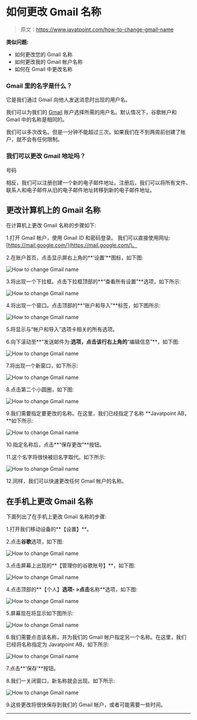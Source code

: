 # 如何更改 Gmail 名称

> 原文：<https://www.javatpoint.com/how-to-change-gmail-name>

**类似问题:**

*   如何更改您的 Gmail 名称
*   如何更改我的 Gmail 帐户名称
*   如何在 Gmail 中更改名称

### Gmail 里的名字是什么？

它是我们通过 Gmail 向他人发送消息时出现的用户名。

我们可以为我们的 [Gmail](gmail) 账户选择所需的用户名。默认情况下，谷歌帐户和 Gmail 中的名称是相同的。

我们可以多次改名。但是一分钟不能超过三次。如果我们在不到两周前创建了帐户，就不会有任何限制。

### 我们可以更改 Gmail 地址吗？

号码

相反，我们可以注册创建一个新的电子邮件地址。注册后，我们可以将所有文件、联系人和电子邮件从旧的电子邮件地址转移到新的电子邮件地址。

## 更改计算机上的 Gmail 名称

在计算机上更改 Gmail 名称的步骤如下:

1.打开 Gmail 帐户，使用 Gmail ID 和密码登录。
我们可以直接使用网址:[https://mail.google.com/](https://mail.google.com/)。

2.在账户首页，点击显示屏右上角的**‘设置’**图标，如下图:

![How to change Gmail name](img/12850302206a7602189a73c4a7a06166.png)

3.将出现一个下拉框。点击下拉框顶部的**“查看所有设置”**选项，如下所示:

![How to change Gmail name](img/7b8c8953cc1f936c34d3738b793e3a5a.png)

4.将出现一个窗口。点击顶部的**“账户和导入”**标签，如下图所示:

![How to change Gmail name](img/847cb66ad83fe2c98dc1fb8b2ce363a3.png)

5.将显示与“帐户和导入”选项卡相关的所有选项。

6.向下滚动至**“发送邮件为:**选项，点击该行右上角的**“编辑信息”**，如下图:

![How to change Gmail name](img/01c38a46ae04a4c30bbbcbdf77f1e064.png)

7.将出现一个新窗口，如下所示:

![How to change Gmail name](img/5212c67fd4122585a8fd86c9b23010ce.png)

8.点击第二个小圆圈，如下图:

![How to change Gmail name](img/ab2ff4e60902dd842cd6e7f128c1b731.png)

9.我们需要指定要更改的名称。在这里，我们已经指定了名称 **Javatpoint AB，**如下所示:

![How to change Gmail name](img/2c17abc3566ec4f58384b3f0cec6493f.png)

10.指定名称后，点击**“保存更改”**按钮。

11.这个名字将很快被旧名字取代。如下所示:

![How to change Gmail name](img/50bc4de76a0076a1510cc185d08d7274.png)

12.同样，我们可以快速更改任何 Gmail 帐户的名称。

## 在手机上更改 Gmail 名称

下面列出了在手机上更改 Gmail 名称的步骤:

1.打开我们移动设备的**【设置】**。

2.点击**谷歌**选项，如下图:

![How to change Gmail name](img/e37fbeb96432c6f8448d4fedbedab453.png)

3.点击屏幕上出现的**【管理你的谷歌账号】**，如下图:

![How to change Gmail name](img/c85c3c14080c6825a7dd282707bfdb0b.png)

4.点击顶部的**【个人】**选项- >点击**名称**选项，如下图:

![How to change Gmail name](img/aa0721b23059de7398a3d98cefd81434.png)

5.屏幕现在将显示如下图所示:

![How to change Gmail name](img/b35cd6c9059343b7e1f10909ad4afc35.png)

6.我们需要点击该名称，并为我们的 Gmail 帐户指定另一个名称。在这里，我们已经将名称指定为 Javatpoint AB，如下所示:

![How to change Gmail name](img/05ceae5224f4f9e5fd0eef9c9c7b6a93.png)

7.点击**‘保存’**按钮。

8.我们一关闭窗口，新名称就会出现。如下所示:

![How to change Gmail name](img/bf9207d3707cabc1e7a02aa188bcf4e1.png)

9.这些更改将很快保存到我们的 Gmail 帐户，或者可能需要一些时间。

* * *